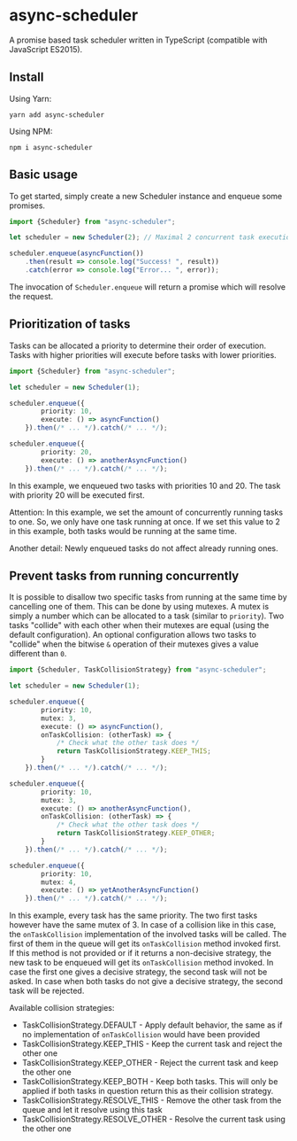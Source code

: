 # async-scheduler

A promise based task scheduler written in TypeScript (compatible with JavaScript ES2015).

## Install

Using Yarn:
````
yarn add async-scheduler
````

Using NPM:
````
npm i async-scheduler
````

## Basic usage

To get started, simply create a new Scheduler instance and enqueue some promises.

````typescript
import {Scheduler} from "async-scheduler";

let scheduler = new Scheduler(2); // Maximal 2 concurrent task executions

scheduler.enqueue(asyncFunction())
    .then(result => console.log("Success! ", result))
    .catch(error => console.log("Error... ", error));
````

The invocation of ``Scheduler.enqueue`` will return a promise which will resolve the request.

## Prioritization of tasks

Tasks can be allocated a priority to determine their order of execution. Tasks with higher priorities will execute before tasks with lower priorities.

````typescript
import {Scheduler} from "async-scheduler";

let scheduler = new Scheduler(1);

scheduler.enqueue({
        priority: 10,
        execute: () => asyncFunction()
    }).then(/* ... */).catch(/* ... */);

scheduler.enqueue({
        priority: 20,
        execute: () => anotherAsyncFunction()
    }).then(/* ... */).catch(/* ... */);
````

In this example, we enqueued two tasks with priorities 10 and 20. The task with priority 20 will be executed first.

Attention: In this example, we set the amount of concurrently running tasks to one. So, we only have one task running at once. If we set this value to 2 in this example, both tasks would be running at the same time.

Another detail: Newly enqueued tasks do not affect already running ones.

## Prevent tasks from running concurrently

It is possible to disallow two specific tasks from running at the same time by cancelling one of them.
This can be done by using mutexes. A mutex is simply a number which can be allocated to a task (similar to ``priority``).
Two tasks "collide" with each other when their mutexes are equal (using the default configuration).
An optional configuration allows two tasks to "collide" when the bitwise ``&`` operation of their mutexes gives a value different than ``0``.

````typescript
import {Scheduler, TaskCollisionStrategy} from "async-scheduler";

let scheduler = new Scheduler(1);

scheduler.enqueue({
        priority: 10,
        mutex: 3,
        execute: () => asyncFunction(),
        onTaskCollision: (otherTask) => {
            /* Check what the other task does */
            return TaskCollisionStrategy.KEEP_THIS;
        }
    }).then(/* ... */).catch(/* ... */);

scheduler.enqueue({
        priority: 10,
        mutex: 3,
        execute: () => anotherAsyncFunction(),
        onTaskCollision: (otherTask) => {
            /* Check what the other task does */
            return TaskCollisionStrategy.KEEP_OTHER;
        }
    }).then(/* ... */).catch(/* ... */);

scheduler.enqueue({
        priority: 10,
        mutex: 4,
        execute: () => yetAnotherAsyncFunction()
    }).then(/* ... */).catch(/* ... */);
````

In this example, every task has the same priority. The two first tasks however have the same mutex of 3.
In case of a collision like in this case, the ``onTaskCollision`` implementation of the involved tasks will be called.
The first of them in the queue will get its ``onTaskCollision`` method invoked first.
If this method is not provided or if it returns a non-decisive strategy, the new task to be enqueued will get its ``onTaskCollision`` method invoked.
In case the first one gives a decisive strategy, the second task will not be asked.
In case when both tasks do not give a decisive strategy, the second task will be rejected.

Available collision strategies:
* TaskCollisionStrategy.DEFAULT - Apply default behavior, the same as if no implementation of ``onTaskCollision`` would have been provided
* TaskCollisionStrategy.KEEP_THIS - Keep the current task and reject the other one
* TaskCollisionStrategy.KEEP_OTHER - Reject the current task and keep the other one
* TaskCollisionStrategy.KEEP_BOTH - Keep both tasks. This will only be applied if both tasks in question return this as their collision strategy.
* TaskCollisionStrategy.RESOLVE_THIS - Remove the other task from the queue and let it resolve using this task
* TaskCollisionStrategy.RESOLVE_OTHER - Resolve the current task using the other one 
